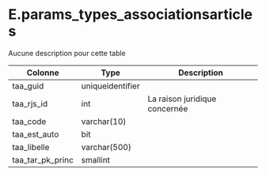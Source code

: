 # E.params_types_associationsarticles

Aucune description pour cette table

Colonne|Type|Description
---|---|---
taa_guid|uniqueidentifier|
taa_rjs_id|int|La raison juridique concernée 
taa_code|varchar(10)|
taa_est_auto|bit|
taa_libelle|varchar(500)|
taa_tar_pk_princ|smallint|
